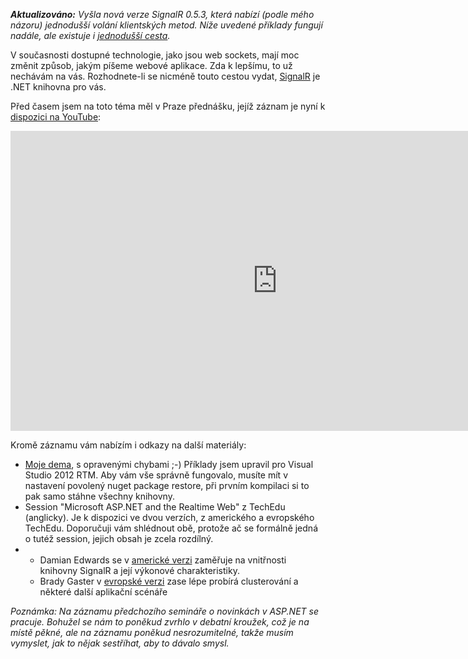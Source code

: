 <!-- dcterms:identifier = aspnetcz#396 -->
<!-- dcterms:title = SignalR: Realtime web v ASP.NET -->
<!-- dcterms:abstract = V současnosti dostupné technologie, jako jsou web sockets, mají moc změnit způsob, jakým píšeme webové aplikace. Zda k lepšímu, nechávám na vás. -->
<!-- np9:categoryId = 6 -->
<!-- x4w:category = Akce a události -->
<!-- np9:authorId = 1 -->
<!-- np9:authorEmail = michal.valasek@altairis.cz -->
<!-- dcterms:creator = Michal Altair Valášek -->
<!-- dcterms:created = 2012-08-23T00:38:24.837+02:00 -->
<!-- dcterms:date = 2012-08-23T00:30:00+02:00 -->
<!-- x4w:pictureWidth = 150 -->
<!-- x4w:pictureHeight = 150 -->
<!-- x4w:pictureUrl = /perex-pictures/20120823-signalr-realtime-web-v-asp-net.png -->

***Aktualizováno:** Vyšla nová verze SignalR 0.5.3, která nabízí (podle mého názoru) jednodušší volání klientských metod. Níže uvedené příklady fungují nadále, ale existuje i *[*jednodušší cesta*](http://www.aspnet.cz/articles/399-signalr-0-5-3-a-aktualizace-prikladu)*.*

V současnosti dostupné technologie, jako jsou web sockets, mají moc změnit způsob, jakým píšeme webové aplikace. Zda k lepšímu, to už nechávám na vás. Rozhodnete-li se nicméně touto cestou vydat, [SignalR](http://www.signalr.net/) je .NET knihovna pro vás.

Před časem jsem na toto téma měl v Praze přednášku, jejíž záznam je nyní k [dispozici na YouTube](http://youtu.be/sgXFTkB_l0U):

<iframe width="853" height="480" src="http://www.youtube-nocookie.com/embed/sgXFTkB_l0U" frameborder="0" allowfullscreen="allowfullscreen"></iframe>

Kromě záznamu vám nabízím i odkazy na další materiály:

*   [Moje dema](http://www.cdn.altairis.cz/Prednasky/20120815-signalr.zip), s opravenými chybami ;-) Příklady jsem upravil pro Visual Studio 2012 RTM. Aby vám vše správně fungovalo, musíte mít v nastavení povolený nuget package restore, při prvním kompilaci si to pak samo stáhne všechny knihovny.
*   Session "Microsoft ASP.NET and the Realtime Web" z TechEdu (anglicky). Je k dispozici ve dvou verzích, z amerického a evropského TechEdu. Doporučuji vám shlédnout obě, protože ač se formálně jedná o tutéž session, jejich obsah je zcela rozdílný.
*   *   Damian Edwards se v [americké verzi](http://channel9.msdn.com/Events/TechEd/NorthAmerica/2012/DEV305) zaměřuje na vnitřnosti knihovny SignalR a její výkonové charakteristiky.
    *   Brady Gaster v [evropské verzi](http://channel9.msdn.com/Events/TechEd/Europe/2012/DEV305) zase lépe probírá clusterování a některé další aplikační scénáře

*Poznámka: Na záznamu předchozího semináře o novinkách v ASP.NET se pracuje. Bohužel se nám to poněkud zvrhlo v debatní kroužek, což je na místě pěkné, ale na záznamu poněkud nesrozumitelné, takže musím vymyslet, jak to nějak sestříhat, aby to dávalo smysl.*